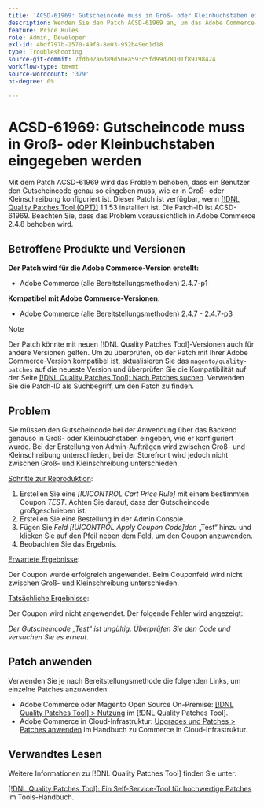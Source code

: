 ```yaml
---
title: 'ACSD-61969: Gutscheincode muss in Groß- oder Kleinbuchstaben eingegeben werden'
description: Wenden Sie den Patch ACSD-61969 an, um das Adobe Commerce-Problem zu beheben, bei dem ein Benutzer den Gutscheincode genau so eingeben muss, wie er in Groß- oder Kleinschreibung konfiguriert ist.
feature: Price Rules
role: Admin, Developer
exl-id: 4bdf797b-2570-49f8-8e03-952b49ed1d18
type: Troubleshooting
source-git-commit: 7fdb02a6d89d50ea593c5fd99d78101f89198424
workflow-type: tm+mt
source-wordcount: '379'
ht-degree: 0%

---
```


# ACSD-61969: Gutscheincode muss in Groß- oder Kleinbuchstaben eingegeben werden

Mit dem Patch ACSD-61969 wird das Problem behoben, dass ein Benutzer den Gutscheincode genau so eingeben muss, wie er in Groß- oder Kleinschreibung konfiguriert ist. Dieser Patch ist verfügbar, wenn [[!DNL Quality Patches Tool (QPT)]](/help/tools/quality-patches-tool/quality-patches-tool-to-self-serve-quality-patches.md) 1.1.53 installiert ist. Die Patch-ID ist ACSD-61969. Beachten Sie, dass das Problem voraussichtlich in Adobe Commerce 2.4.8 behoben wird.

## Betroffene Produkte und Versionen

**Der Patch wird für die Adobe Commerce-Version erstellt:**

* Adobe Commerce (alle Bereitstellungsmethoden) 2.4.7-p1

**Kompatibel mit Adobe Commerce-Versionen:**

* Adobe Commerce (alle Bereitstellungsmethoden) 2.4.7 - 2.4.7-p3

>[!NOTE]
>
>Der Patch könnte mit neuen [!DNL Quality Patches Tool]-Versionen auch für andere Versionen gelten. Um zu überprüfen, ob der Patch mit Ihrer Adobe Commerce-Version kompatibel ist, aktualisieren Sie das `magento/quality-patches` auf die neueste Version und überprüfen Sie die Kompatibilität auf der Seite [[!DNL Quality Patches Tool]: Nach Patches suchen](https://experienceleague.adobe.com/tools/commerce-quality-patches/index.html?lang=de). Verwenden Sie die Patch-ID als Suchbegriff, um den Patch zu finden.

## Problem

Sie müssen den Gutscheincode bei der Anwendung über das Backend genauso in Groß- oder Kleinbuchstaben eingeben, wie er konfiguriert wurde. Bei der Erstellung von Admin-Aufträgen wird zwischen Groß- und Kleinschreibung unterschieden, bei der Storefront wird jedoch nicht zwischen Groß- und Kleinschreibung unterschieden.

<u>Schritte zur Reproduktion</u>:

1. Erstellen Sie eine *[!UICONTROL Cart Price Rule]* mit einem bestimmten Coupon *TEST*. Achten Sie darauf, dass der Gutscheincode großgeschrieben ist.
1. Erstellen Sie eine Bestellung in der Admin Console.
1. Fügen Sie *Feld *[!UICONTROL Apply Coupon Code]*&#x200B;den* „Test“ hinzu und klicken Sie auf den Pfeil neben dem Feld, um den Coupon anzuwenden.
1. Beobachten Sie das Ergebnis.

<u>Erwartete Ergebnisse</u>:

Der Coupon wurde erfolgreich angewendet. Beim Couponfeld wird nicht zwischen Groß- und Kleinschreibung unterschieden.

<u>Tatsächliche Ergebnisse</u>:

Der Coupon wird nicht angewendet. Der folgende Fehler wird angezeigt:

*Der Gutscheincode „Test“ ist ungültig. Überprüfen Sie den Code und versuchen Sie es erneut.*

## Patch anwenden

Verwenden Sie je nach Bereitstellungsmethode die folgenden Links, um einzelne Patches anzuwenden:

* Adobe Commerce oder Magento Open Source On-Premise: [[!DNL Quality Patches Tool] > Nutzung](/help/tools/quality-patches-tool/usage.md) im [!DNL Quality Patches Tool].
* Adobe Commerce in Cloud-Infrastruktur: [Upgrades und Patches > Patches anwenden](https://experienceleague.adobe.com/docs/commerce-cloud-service/user-guide/develop/upgrade/apply-patches.html?lang=de) im Handbuch zu Commerce in Cloud-Infrastruktur.

## Verwandtes Lesen

Weitere Informationen zu [!DNL Quality Patches Tool] finden Sie unter:

[[!DNL Quality Patches Tool]: Ein Self-Service-Tool für hochwertige Patches](/help/tools/quality-patches-tool/quality-patches-tool-to-self-serve-quality-patches.md) im Tools-Handbuch.
